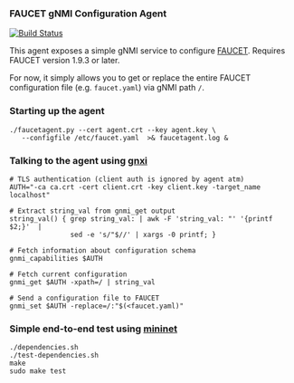 ### FAUCET gNMI Configuration Agent

[![Build Status][1]][2]

This agent exposes a simple gNMI service to configure [FAUCET][3].
Requires FAUCET version 1.9.3 or later.

For now, it simply allows you to get or replace the entire
FAUCET configuration file (e.g. `faucet.yaml`) via gNMI path `/`.

### Starting up the agent

    ./faucetagent.py --cert agent.crt --key agent.key \
       --configfile /etc/faucet.yaml  >& faucetagent.log &

### Talking to the agent using [gnxi][4]

    # TLS authentication (client auth is ignored by agent atm)
    AUTH="-ca ca.crt -cert client.crt -key client.key -target_name localhost"

    # Extract string_val from gnmi_get output
    string_val() { grep string_val: | awk -F 'string_val: "' '{printf $2;}'  |
                   sed -e 's/"$//' | xargs -0 printf; }

    # Fetch information about configuration schema
    gnmi_capabilities $AUTH

    # Fetch current configuration
    gnmi_get $AUTH -xpath=/ | string_val

    # Send a configuration file to FAUCET
    gnmi_set $AUTH -replace=/:"$(<faucet.yaml)"

### Simple end-to-end test using [mininet][5]

    ./dependencies.sh
    ./test-dependencies.sh
    make
    sudo make test

[1]: https://travis-ci.com/faucetsdn/faucetagent.svg?branch=master
[2]: https://travis-ci.com/faucetsdn/faucetagent
[3]: https://github.com/faucetsdn/faucet
[4]: https://github.com/google/gnxi
[5]: https://github.com/mininet/mininet
